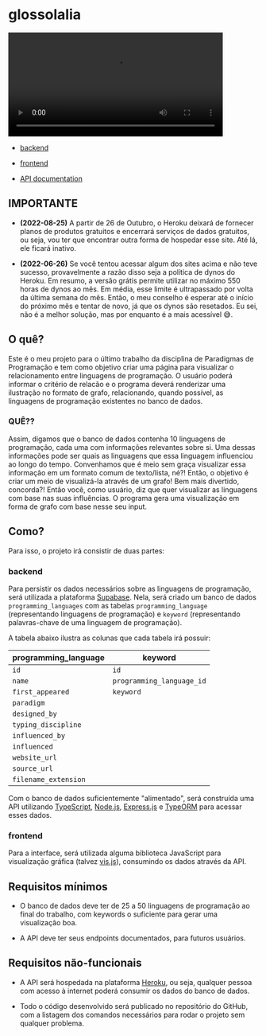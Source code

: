 # glossolalia

<video src="https://user-images.githubusercontent.com/68865738/199305464-24b0eea8-f700-40de-83b4-bf6e878ee2cd.mp4" width="432" height="209"></video>

- [backend](https://glossolalia-backend.herokuapp.com)

- [frontend](https://glossolalia-frontend.herokuapp.com)

- [API documentation](https://glossolalia-backend.herokuapp.com/api)

## IMPORTANTE

- **(2022-08-25)** A partir de 26 de Outubro, o Heroku deixará de fornecer planos de produtos gratuitos e encerrará serviços de dados gratuitos, ou seja, vou ter que encontrar outra forma de hospedar esse site. Até lá, ele ficará inativo.

- **(2022-06-26)** Se você tentou acessar algum dos sites acima e não teve sucesso, provavelmente a razão disso seja a política de dynos do Heroku. Em resumo, a versão grátis permite utilizar no máximo 550 horas de dynos ao mês. Em média, esse limite é ultrapassado por volta da última semana do mês. Então, o meu conselho é esperar até o início do próximo mês e tentar de novo, já que os dynos são resetados. Eu sei, não é a melhor solução, mas por enquanto é a mais acessível :sweat_smile:.

## O quê?

Este é o meu projeto para o último trabalho da disciplina de Paradigmas de Programação e tem como objetivo criar uma página para visualizar o relacionamento entre linguagens de programação. O usuário poderá informar o critério de relacão e o programa deverá renderizar uma ilustração no formato de grafo, relacionando, quando possível, as linguagens de programação existentes no banco de dados.

### QUÊ??

Assim, digamos que o banco de dados contenha 10 linguagens de programação, cada uma com informações relevantes sobre si. Uma dessas informações pode ser quais as linguagens que essa linguagem influenciou ao longo do tempo. Convenhamos que é meio sem graça visualizar essa informação em um formato comum de texto/lista, né?! Então, o objetivo é criar um meio de visualizá-la através de um grafo! Bem mais divertido, concorda?! Então você, como usuário, diz que quer visualizar as linguagens com base nas suas influências. O programa gera uma visualização em forma de grafo com base nesse seu input.

## Como?

Para isso, o projeto irá consistir de duas partes:

### backend

Para persistir os dados necessários sobre as linguagens de programação, será utilizada a plataforma [Supabase](https://supabase.com/). Nela, será criado um banco de dados `programming_languages` com as tabelas `programming_language` (representando linguagens de programação) e `keyword` (representando palavras-chave de uma linguagem de programação).

A tabela abaixo ilustra as colunas que cada tabela irá possuir:

| programming_language   | keyword                   |
|------------------------|---------------------------|
| `id`                   | `id`                      |
| `name`                 | `programming_language_id` |
| `first_appeared`       | `keyword`                 |
| `paradigm`             |                           |
| `designed_by`          |                           |
| `typing_discipline`    |                           |
| `influenced_by`        |                           |
| `influenced`           |                           |
| `website_url`          |                           |
| `source_url`           |                           |
| `filename_extension`   |                           |

Com o banco de dados suficientemente "alimentado", será construída uma API utilizando [TypeScript](https://www.typescriptlang.org/), [Node.js](https://nodejs.org/), [Express.js](https://expressjs.com/) e [TypeORM](https://typeorm.io/) para acessar esses dados.

### frontend

Para a interface, será utilizada alguma biblioteca JavaScript para visualização gráfica (talvez [vis.js](https://visjs.org/)), consumindo os dados através da API.

## Requisitos mínimos

- O banco de dados deve ter de 25 a 50 linguagens de programação ao final do trabalho, com keywords o suficiente para gerar uma visualização boa.

- A API deve ter seus endpoints documentados, para futuros usuários.

## Requisitos não-funcionais

- A API será hospedada na plataforma [Heroku](https://www.heroku.com/), ou seja, qualquer pessoa com acesso à internet poderá consumir os dados do banco de dados.

- Todo o código desenvolvido será publicado no repositório do GitHub, com a listagem dos comandos necessários para rodar o projeto sem qualquer problema.
